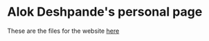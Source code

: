 # Alok Deshpande's personal page

These are the files for the website [here](https://alokdeshpande.info)
